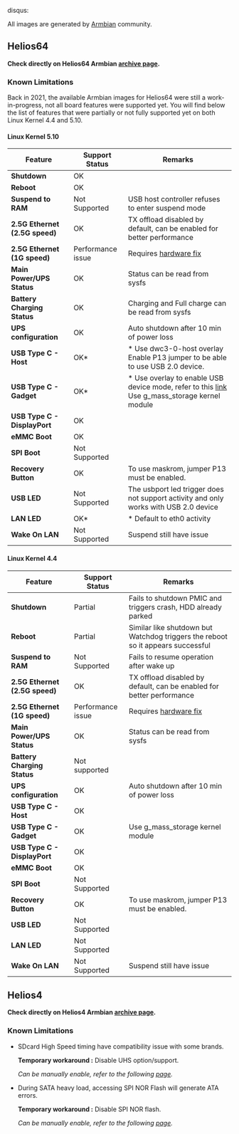 disqus:

All images are generated by [Armbian](https://www.armbian.com/) community.

## Helios64

**Check directly on Helios64 Armbian [archive page](https://stpete-mirror.armbian.com/archive/helios64/archive/).**

### Known Limitations

Back in 2021, the  available Armbian images for Helios64 were still a work-in-progress, not all board features were supported yet. You will find below the list of features that were partially or not fully supported yet on both Linux Kernel 4.4 and 5.10.

#### Linux Kernel 5.10

| **Feature** | **Support Status** | **Remarks** |
|---------|----------------|---------|
| **Shutdown** | OK | |
| **Reboot** | OK | |
| **Suspend to RAM** | Not Supported | USB host controller refuses to enter suspend mode |
| **2.5G Ethernet<br>(2.5G speed)** | OK | TX offload disabled by default, can be enabled for better performance |
| **2.5G Ethernet<br>(1G speed)** | Performance issue | Requires [hardware fix](https://blog.kobol.io/2020/11/13/helios64-2-5g-ethernet-issue/)|
| **Main Power/UPS Status** | OK | Status can be read from sysfs |
| **Battery Charging Status** | OK | Charging and Full charge can be read from sysfs |
| **UPS configuration** | OK | Auto shutdown after 10 min of power loss |
| **USB Type C - Host** | OK* | * Use dwc3-0-host overlay<br>Enable P13 jumper to be able to use USB 2.0 device. |
| **USB Type C - Gadget** | OK* | * Use overlay to enable USB device mode, refer to this [link](https://forum.armbian.com/topic/15948-usb-c-das-is-it-or-is-it-not-supported/?tab=comments#comment-113604)<br>Use g_mass_storage kernel module |
| **USB Type C - DisplayPort** | OK | |
| **eMMC Boot** | OK | |
| **SPI Boot** | Not Supported |
| **Recovery Button** | OK | To use maskrom, jumper P13 must be enabled.  |
| **USB LED** | Not Supported |	The usbport led trigger does not support activity and only works with USB 2.0 device |
| **LAN LED** |	OK* | * Default to eth0 activity |
| **Wake On LAN** | Not Supported |	Suspend still have issue |

#### Linux Kernel 4.4

| **Feature** | **Support Status**| **Remarks** |
|---------|----------------|---------|
| **Shutdown** | Partial | Fails to shutdown PMIC and triggers crash, HDD already parked |
| **Reboot** | Partial | Similar like shutdown but Watchdog triggers the reboot so it appears successful |
| **Suspend to RAM** | Not Supported | Fails to resume operation after wake up |
| **2.5G Ethernet<br>(2.5G speed)** | OK | TX offload disabled by default, can be enabled for better performance |
| **2.5G Ethernet<br>(1G speed)** | Performance issue | Requires [hardware fix](https://blog.kobol.io/2020/11/13/helios64-2-5g-ethernet-issue/) |
| **Main Power/UPS Status** | OK | Status can be read from sysfs |
| **Battery Charging Status** | Not supported | |
| **UPS configuration** | OK | Auto shutdown after 10 min of power loss |
| **USB Type C - Host** | OK | |
| **USB Type C - Gadget** | OK | Use g_mass_storage kernel module |
| **USB Type C - DisplayPort** | OK | |
| **eMMC Boot** | OK | |
| **SPI Boot** | Not Supported |
| **Recovery Button** | OK | To use maskrom, jumper P13 must be enabled. |
| **USB LED** | Not Supported |	|
| **LAN LED** |	Not Supported |	|
| **Wake On LAN** | Not Supported |	Suspend still have issue |


## Helios4

**Check directly on Helios4 Armbian [archive page](https://stpete-mirror.armbian.com/archive/helios4/archive/).**

### Known Limitations

- SDcard High Speed timing have compatibility issue with some brands.

    **Temporary workaround :** Disable UHS option/support.

    *Can be manually enable, refer to the following [page](/helios4/sdcard/).*

- During SATA heavy load, accessing SPI NOR Flash will generate ATA errors.

    **Temporary workaround :** Disable SPI NOR flash.

    *Can be manually enable, refer to the following [page](/helios4/spi/).*
